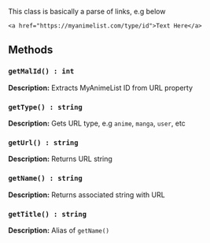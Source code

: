 This class is basically a parse of links, e.g below 
```
<a href="https://myanimelist.com/type/id">Text Here</a>
```

## Methods
### `getMalId() : int`
**Description:** Extracts MyAnimeList ID from URL property

### `getType() : string`
**Description:** Gets URL type, e.g `anime`, `manga`, `user`, etc

### `getUrl() : string`
**Description:** Returns URL string

### `getName() : string`
**Description:** Returns associated string with URL

### `getTitle() : string`
**Description:** Alias of `getName()`